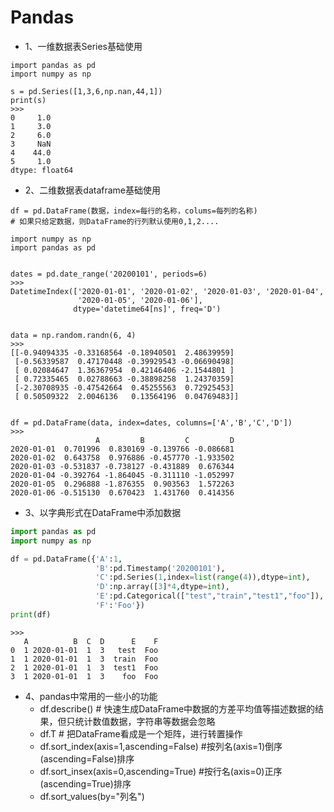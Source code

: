 # Pandas
- 1、一维数据表Series基础使用
```
import pandas as pd
import numpy as np

s = pd.Series([1,3,6,np.nan,44,1])
print(s)
>>>
0     1.0
1     3.0
2     6.0
3     NaN
4    44.0
5     1.0
dtype: float64
```
- 2、二维数据表dataframe基础使用
```
df = pd.DataFrame(数据，index=每行的名称，colums=每列的名称)
# 如果只给定数据，则DataFrame的行列默认使用0,1,2....

import numpy as np
import pandas as pd


dates = pd.date_range('20200101', periods=6)
>>>
DatetimeIndex(['2020-01-01', '2020-01-02', '2020-01-03', '2020-01-04',
               '2020-01-05', '2020-01-06'],
              dtype='datetime64[ns]', freq='D')


data = np.random.randn(6, 4)
>>>
[[-0.94094335 -0.33168564 -0.18940501  2.48639959]
 [-0.56339587  0.47170448 -0.39929543 -0.06690498]
 [ 0.02084647  1.36367954  0.42146406 -2.1544801 ]
 [ 0.72335465  0.02788663 -0.38898258  1.24370359]
 [-2.30708935 -0.47542664  0.45255563  0.72925453]
 [ 0.50509322  2.0046136   0.13564196  0.04769483]]


df = pd.DataFrame(data, index=dates, columns=['A','B','C','D'])
>>>
                   A         B         C         D
2020-01-01  0.701996  0.830169 -0.139766 -0.086681
2020-01-02  0.643758  0.976886 -0.457770 -1.933502
2020-01-03 -0.531837 -0.738127 -0.431889  0.676344
2020-01-04 -0.392764 -1.864045 -0.311110 -1.052997
2020-01-05  0.296888 -1.876355  0.903563  1.572263
2020-01-06 -0.515130  0.670423  1.431760  0.414356
```
- 3、以字典形式在DataFrame中添加数据
```python
import pandas as pd
import numpy as np

df = pd.DataFrame({'A':1,
                   'B':pd.Timestamp('20200101'),
                   'C':pd.Series(1,index=list(range(4)),dtype=int),
                   'D':np.array([3]*4,dtype=int),
                   'E':pd.Categorical(["test","train","test1","foo"]),
                   'F':'Foo'})
print(df)
```
```
>>>
   A          B  C  D      E    F
0  1 2020-01-01  1  3   test  Foo
1  1 2020-01-01  1  3  train  Foo
2  1 2020-01-01  1  3  test1  Foo
3  1 2020-01-01  1  3    foo  Foo
```
- 4、pandas中常用的一些小的功能
    - df.describe()  # 快速生成DataFrame中数据的方差平均值等描述数据的结果，但只统计数值数据，字符串等数据会忽略
    - df.T           # 把DataFrame看成是一个矩阵，进行转置操作
    - df.sort_index(axis=1,ascending=False)  #按列名(axis=1)倒序(ascending=False)排序
    - df.sort_insex(axis=0,ascending=True)   #按行名(axis=0)正序(ascending=True)排序
    - df.sort_values(by="列名")
    